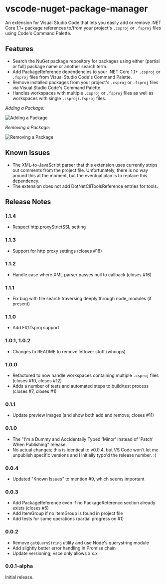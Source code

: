 # vscode-nuget-package-manager

An extension for Visual Studio Code that lets you easily add or remove 
.NET Core 1.1+ package references to/from your project's `.csproj` or `.fsproj`
files using Code's Command Palette.

## Features

- Search the NuGet package repository for packages using either (partial
or full) package name or another search term.
- Add PackageReference dependencies to your .NET Core 1.1+ `.csproj` or
`.fsproj` files from Visual Studio Code's Command Palette.
- Remove installed packages from your project's `.csproj` or `.fsproj` files via
Visual Studio Code's Command Palette.
- Handles workspaces with multiple `.csproj` or `.fsproj` files as well as
workspaces with single `.csproj`/`.fsproj` files.

*Adding a Package:*

![Adding a Package](https://github.com/jmrog/vscode-nuget-package-manager/raw/master/images/add-package.gif)

*Removing a Package:*

![Removing a Package](https://github.com/jmrog/vscode-nuget-package-manager/raw/master/images/remove-package.gif)

## Known Issues

- The XML-to-JavaScript parser that this extension uses currently strips out
comments from the project file. Unfortunately, there is no way around this
at the moment, but the eventual plan is to replace this dependency.
- The extension does not add DotNetCliToolsReference entries for tools.

## Release Notes

### 1.1.4
- Respect http.proxyStrictSSL setting

### 1.1.3
- Support for http proxy settings (closes #18)

### 1.1.2
- Handle case where XML parser passes null to callback (closes #16)

### 1.1.1
- Fix bug with file search traversing deeply through node_modules (if present)

### 1.1.0
- Add F#/.fsproj support

### 1.0.1, 1.0.2
- Changes to README to remove leftover stuff (whoops)

### 1.0.0
- Refactored to now handle workspaces containing multiple `.csproj` files 
(closes #10, closes #12)
- Adds a number of tests and automated steps to build/test process (closes #7,
closes #1)

### 0.1.1
- Update preview images (and show both add and remove; closes #11)

### 0.1.0
- The "I'm a Dummy and Accidentally Typed 'Minor' Instead of 'Patch' When Publishing"
release. 
- No actual changes; this is identical to v0.0.4, but VS Code won't let me unpublish
specific versions and I initially typo'd the release number. :(

### 0.0.4
- Updated "Known Issues" to mention #9, which seems important

### 0.0.3
- Add PackageReference even if no PackageReference section already exists (closes #5)
- Add ItemGroup if no ItemGroup is found in project file
- Add tests for some operations (partial progress on #1)

### 0.0.2
- Remove `getQueryString` utility and use Node's querystring module
- Add slightly better error handling in Promise chain
- Update versioning; vsce only allows x.x.x

### 0.0.1-alpha

Initial release.

